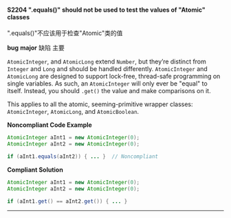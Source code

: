 #### S2204 ".equals()" should not be used to test the values of "Atomic" classes

".equals()"不应该用于检查"Atomic"类的值

**bug** **major**
缺陷 主要

`AtomicInteger`, and `AtomicLong` extend `Number`, but they’re distinct from `Integer` and `Long` and should be handled differently. `AtomicInteger` and `AtomicLong` are designed to support lock-free, thread-safe programming on single variables. As such, an `AtomicInteger` will only ever be "equal" to itself. Instead, you should `.get()` the value and make comparisons on it.

This applies to all the atomic, seeming-primitive wrapper classes: `AtomicInteger`, `AtomicLong`, and `AtomicBoolean`.

**Noncompliant Code Example**

```java
AtomicInteger aInt1 = new AtomicInteger(0);
AtomicInteger aInt2 = new AtomicInteger(0);

if (aInt1.equals(aInt2)) { ... }  // Noncompliant 
```

**Compliant Solution**

```java
AtomicInteger aInt1 = new AtomicInteger(0);
AtomicInteger aInt2 = new AtomicInteger(0);

if (aInt1.get() == aInt2.get()) { ... } 
```



------

